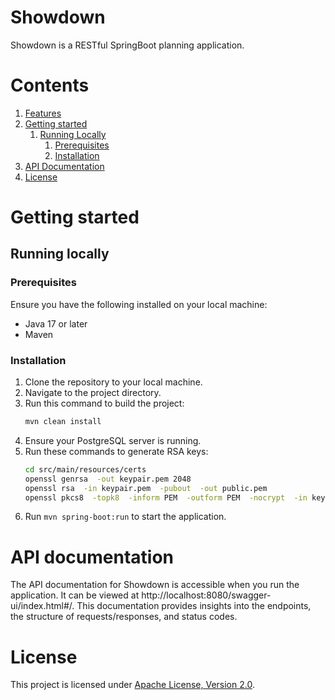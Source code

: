 # Showdown

Showdown is a RESTful SpringBoot planning application.

# Contents
1. [Features](#features)
2. [Getting started](#getting-started)
   1. [Running Locally](#running-locally)
        1. [Prerequisites](#prerequisites)
        2. [Installation](#installation)
3. [API Documentation](#api-documentation)
4. [License](#license)

# Getting started

## Running locally
### Prerequisites
Ensure you have the following installed on your local machine:
- Java 17 or later
- Maven

### Installation

1. Clone the repository to your local machine.
2. Navigate to the project directory.
3. Run this command to build the project:
   ```bash
   mvn clean install
   ```
4. Ensure your PostgreSQL server is running.
5. Run these commands to generate RSA keys:
   ```bash
   cd src/main/resources/certs
   openssl genrsa  -out keypair.pem 2048
   openssl rsa  -in keypair.pem  -pubout  -out public.pem
   openssl pkcs8  -topk8  -inform PEM  -outform PEM  -nocrypt  -in keypair.pem  -out private.pem
   ```
5. Run `mvn spring-boot:run` to start the application.

# API documentation
The API documentation for Showdown is accessible when you run the application. It can be viewed at http://localhost:8080/swagger-ui/index.html#/. This documentation provides insights into the endpoints, the structure of requests/responses, and status codes.

# License
This project is licensed under [Apache License, Version 2.0](https://www.apache.org/licenses/LICENSE-2.0).